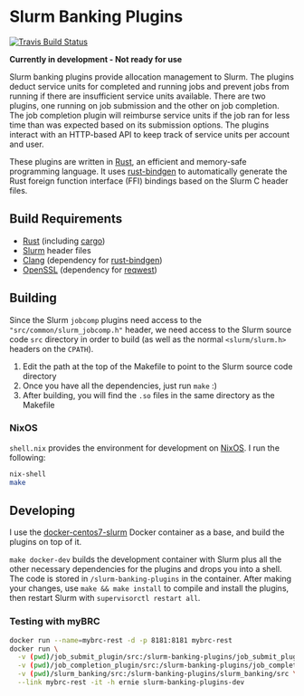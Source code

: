 # Slurm Banking Plugins

[![Travis Build Status](https://travis-ci.org/ucb-rit/slurm-banking-plugins.svg?branch=master)](https://travis-ci.org/ucb-rit/slurm-banking-plugins)

__Currently in development - Not ready for use__

Slurm banking plugins provide allocation management to Slurm. The plugins deduct service units for completed and running jobs and prevent jobs from running if there are insufficient service units available. There are two plugins, one running on job submission and the other on job completion. The job completion plugin will reimburse service units if the job ran for less time than was expected based on its submission options. The plugins interact with an HTTP-based API to keep track of service units per account and user.

These plugins are written in [Rust](https://www.rust-lang.org), an efficient and memory-safe programming language. It uses [rust-bindgen](https://github.com/rust-lang/rust-bindgen) to automatically generate the Rust foreign function interface (FFI) bindings based on the Slurm C header files.

## Build Requirements
- [Rust](https://www.rust-lang.org/) (including [cargo](https://doc.rust-lang.org/cargo/))
- [Slurm](https://github.com/SchedMD/slurm) header files
- [Clang](http://clang.llvm.org/get_started.html) (dependency for [rust-bindgen](https://rust-lang.github.io/rust-bindgen/requirements.html))
- [OpenSSL](https://www.openssl.org/) (dependency for [reqwest](https://docs.rs/reqwest/0.9.17/reqwest/))

## Building
Since the Slurm `jobcomp` plugins need access to the `"src/common/slurm_jobcomp.h"` header, we need access to the Slurm source code `src` directory in order to build (as well as the normal `<slurm/slurm.h>` headers on the `CPATH`). 

1. Edit the path at the top of the Makefile to point to the Slurm source code directory
2. Once you have all the dependencies, just run `make` :)
3. After building, you will find the `.so` files in the same directory as the Makefile

### NixOS
`shell.nix` provides the environment for development on [NixOS](https://nixos.org). I run the following:

```bash
nix-shell 
make
```

## Developing
I use the [docker-centos7-slurm](https://github.com/giovtorres/docker-centos7-slurm) Docker container as a base, and build the plugins on top of it. 

`make docker-dev` builds the development container with Slurm plus all the other necessary dependencies for the plugins and drops you into a shell. The code is stored in `/slurm-banking-plugins` in the container. After making your changes, use `make && make install` to compile and install the plugins, then restart Slurm with `supervisorctl restart all`.

### Testing with myBRC
```bash
docker run --name=mybrc-rest -d -p 8181:8181 mybrc-rest
docker run \
  -v (pwd)/job_submit_plugin/src:/slurm-banking-plugins/job_submit_plugin/src \
  -v (pwd)/job_completion_plugin/src:/slurm-banking-plugins/job_completion_plugin/src \
  -v (pwd)/slurm_banking/src:/slurm-banking-plugins/slurm_banking/src \
  --link mybrc-rest -it -h ernie slurm-banking-plugins-dev
```
